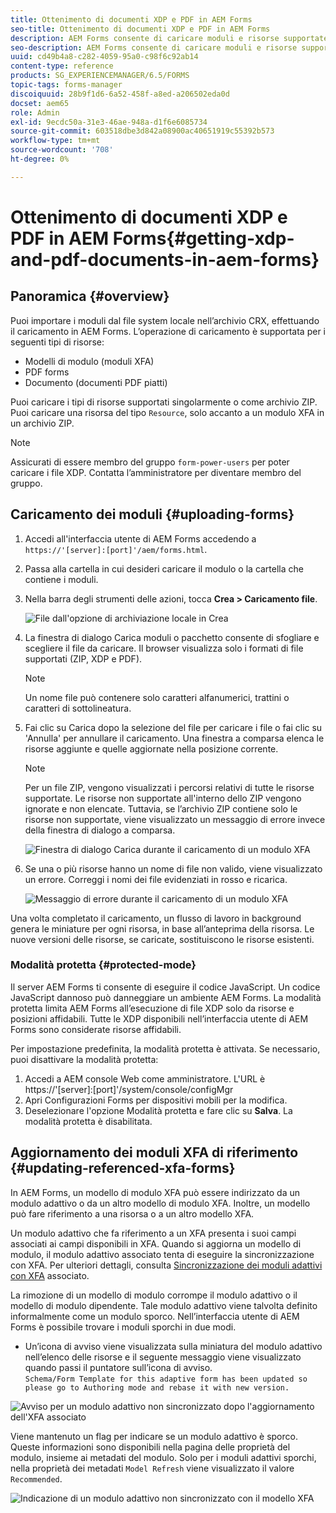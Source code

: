 ```yaml
---
title: Ottenimento di documenti XDP e PDF in AEM Forms
seo-title: Ottenimento di documenti XDP e PDF in AEM Forms
description: AEM Forms consente di caricare moduli e risorse supportate da utilizzare con i moduli adattivi. Puoi anche caricare in massa moduli e risorse correlate come file ZIP.
seo-description: AEM Forms consente di caricare moduli e risorse supportate da utilizzare con i moduli adattivi. Puoi anche caricare in massa moduli e risorse correlate come file ZIP.
uuid: cd49b4a8-c282-4059-95a0-c98f6c92ab14
content-type: reference
products: SG_EXPERIENCEMANAGER/6.5/FORMS
topic-tags: forms-manager
discoiquuid: 28b9f1d6-6a52-458f-a8ed-a206502eda0d
docset: aem65
role: Admin
exl-id: 9ecdc50a-31e3-46ae-948a-d1f6e6085734
source-git-commit: 603518dbe3d842a08900ac40651919c55392b573
workflow-type: tm+mt
source-wordcount: '708'
ht-degree: 0%

---
```


# Ottenimento di documenti XDP e PDF in AEM Forms{#getting-xdp-and-pdf-documents-in-aem-forms}

## Panoramica {#overview}

Puoi importare i moduli dal file system locale nell’archivio CRX, effettuando il caricamento in AEM Forms. L’operazione di caricamento è supportata per i seguenti tipi di risorse:

* Modelli di modulo (moduli XFA)
* PDF forms
* Documento (documenti PDF piatti)

Puoi caricare i tipi di risorse supportati singolarmente o come archivio ZIP. Puoi caricare una risorsa del tipo `Resource`, solo accanto a un modulo XFA in un archivio ZIP.

>[!NOTE]
>
>Assicurati di essere membro del gruppo `form-power-users` per poter caricare i file XDP. Contatta l’amministratore per diventare membro del gruppo.

## Caricamento dei moduli {#uploading-forms}

1. Accedi all&#39;interfaccia utente di AEM Forms accedendo a `https://'[server]:[port]'/aem/forms.html`.
1. Passa alla cartella in cui desideri caricare il modulo o la cartella che contiene i moduli.
1. Nella barra degli strumenti delle azioni, tocca **Crea > Caricamento file**.

   ![File dall&#39;opzione di archiviazione locale in Crea](assets/step.png)

1. La finestra di dialogo Carica moduli o pacchetto consente di sfogliare e scegliere il file da caricare. Il browser visualizza solo i formati di file supportati (ZIP, XDP e PDF).

   >[!NOTE]
   >
   >Un nome file può contenere solo caratteri alfanumerici, trattini o caratteri di sottolineatura.

1. Fai clic su Carica dopo la selezione del file per caricare i file o fai clic su &#39;Annulla&#39; per annullare il caricamento. Una finestra a comparsa elenca le risorse aggiunte e quelle aggiornate nella posizione corrente.

   >[!NOTE]
   >
   >Per un file ZIP, vengono visualizzati i percorsi relativi di tutte le risorse supportate. Le risorse non supportate all&#39;interno dello ZIP vengono ignorate e non elencate. Tuttavia, se l’archivio ZIP contiene solo le risorse non supportate, viene visualizzato un messaggio di errore invece della finestra di dialogo a comparsa.

   ![Finestra di dialogo Carica durante il caricamento di un modulo XFA](assets/upload-scr.png)

1. Se una o più risorse hanno un nome di file non valido, viene visualizzato un errore. Correggi i nomi dei file evidenziati in rosso e ricarica.

   ![Messaggio di errore durante il caricamento di un modulo XFA](assets/upload-scr-err.png)

Una volta completato il caricamento, un flusso di lavoro in background genera le miniature per ogni risorsa, in base all’anteprima della risorsa. Le nuove versioni delle risorse, se caricate, sostituiscono le risorse esistenti.

### Modalità protetta {#protected-mode}

Il server AEM Forms ti consente di eseguire il codice JavaScript. Un codice JavaScript dannoso può danneggiare un ambiente AEM Forms. La modalità protetta limita AEM Forms all’esecuzione di file XDP solo da risorse e posizioni affidabili. Tutte le XDP disponibili nell’interfaccia utente di AEM Forms sono considerate risorse affidabili.

Per impostazione predefinita, la modalità protetta è attivata. Se necessario, puoi disattivare la modalità protetta:

1. Accedi a AEM console Web come amministratore. L&#39;URL è https://&#39;[server]:[port]&#39;/system/console/configMgr
1. Apri Configurazioni Forms per dispositivi mobili per la modifica.
1. Deselezionare l&#39;opzione Modalità protetta e fare clic su **Salva**. La modalità protetta è disabilitata.

## Aggiornamento dei moduli XFA di riferimento {#updating-referenced-xfa-forms}

In AEM Forms, un modello di modulo XFA può essere indirizzato da un modulo adattivo o da un altro modello di modulo XFA. Inoltre, un modello può fare riferimento a una risorsa o a un altro modello XFA.

Un modulo adattivo che fa riferimento a un XFA presenta i suoi campi associati ai campi disponibili in XFA. Quando si aggiorna un modello di modulo, il modulo adattivo associato tenta di eseguire la sincronizzazione con XFA. Per ulteriori dettagli, consulta [Sincronizzazione dei moduli adattivi con XFA](../../forms/using/synchronizing-adaptive-forms-xfa.md) associato.

La rimozione di un modello di modulo corrompe il modulo adattivo o il modello di modulo dipendente. Tale modulo adattivo viene talvolta definito informalmente come un modulo sporco. Nell’interfaccia utente di AEM Forms è possibile trovare i moduli sporchi in due modi.

* Un’icona di avviso viene visualizzata sulla miniatura del modulo adattivo nell’elenco delle risorse e il seguente messaggio viene visualizzato quando passi il puntatore sull’icona di avviso.\
   `Schema/Form Template for this adaptive form has been updated so please go to Authoring mode and rebase it with new version.`

![Avviso per un modulo adattivo non sincronizzato dopo l&#39;aggiornamento dell&#39;XFA associato](assets/dirtyaf.png)

Viene mantenuto un flag per indicare se un modulo adattivo è sporco. Queste informazioni sono disponibili nella pagina delle proprietà del modulo, insieme ai metadati del modulo. Solo per i moduli adattivi sporchi, nella proprietà dei metadati `Model Refresh` viene visualizzato il valore `Recommended`.

![Indicazione di un modulo adattivo non sincronizzato con il modello XFA](assets/model-refresh.png)
